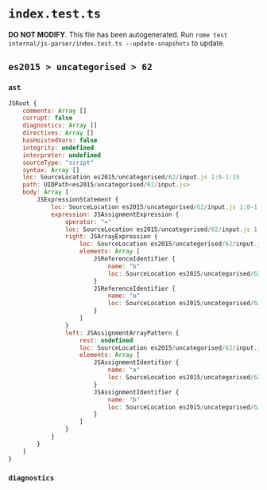 # `index.test.ts`

**DO NOT MODIFY**. This file has been autogenerated. Run `rome test internal/js-parser/index.test.ts --update-snapshots` to update.

## `es2015 > uncategorised > 62`

### `ast`

```javascript
JSRoot {
	comments: Array []
	corrupt: false
	diagnostics: Array []
	directives: Array []
	hasHoistedVars: false
	integrity: undefined
	interpreter: undefined
	sourceType: "script"
	syntax: Array []
	loc: SourceLocation es2015/uncategorised/62/input.js 1:0-1:15
	path: UIDPath<es2015/uncategorised/62/input.js>
	body: Array [
		JSExpressionStatement {
			loc: SourceLocation es2015/uncategorised/62/input.js 1:0-1:15
			expression: JSAssignmentExpression {
				operator: "="
				loc: SourceLocation es2015/uncategorised/62/input.js 1:0-1:15
				right: JSArrayExpression {
					loc: SourceLocation es2015/uncategorised/62/input.js 1:9-1:15
					elements: Array [
						JSReferenceIdentifier {
							name: "b"
							loc: SourceLocation es2015/uncategorised/62/input.js 1:10-1:11 (b)
						}
						JSReferenceIdentifier {
							name: "a"
							loc: SourceLocation es2015/uncategorised/62/input.js 1:13-1:14 (a)
						}
					]
				}
				left: JSAssignmentArrayPattern {
					rest: undefined
					loc: SourceLocation es2015/uncategorised/62/input.js 1:0-1:6
					elements: Array [
						JSAssignmentIdentifier {
							name: "a"
							loc: SourceLocation es2015/uncategorised/62/input.js 1:1-1:2 (a)
						}
						JSAssignmentIdentifier {
							name: "b"
							loc: SourceLocation es2015/uncategorised/62/input.js 1:4-1:5 (b)
						}
					]
				}
			}
		}
	]
}
```

### `diagnostics`

```

```
